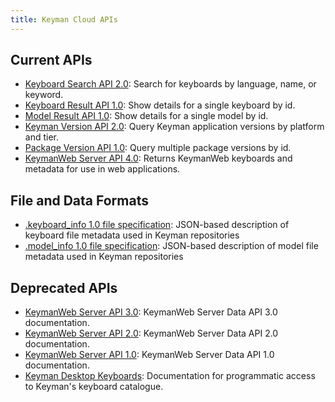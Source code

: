 ```yaml
---
title: Keyman Cloud APIs
---
```


## Current APIs

* [Keyboard Search API 2.0](search/2.0): Search for keyboards by language, name, or keyword.
* [Keyboard Result API 1.0](keyboard/1.0): Show details for a single keyboard by id.
* [Model Result API 1.0](model/1.0): Show details for a single model by id.
* [Keyman Version API 2.0](version/2.0): Query Keyman application versions by platform and tier.
* [Package Version API 1.0](package-version/1.0): Query multiple package versions by id.
* [KeymanWeb Server API 4.0](4.0/): Returns KeymanWeb keyboards and metadata for use in web applications.

## File and Data Formats

* [.keyboard_info 1.0 file specification](keyboard_info/1.0): JSON-based description of
  keyboard file metadata used in Keyman repositories
* [.model_info 1.0 file specification](model_info/1.0): JSON-based description of model
  file metadata used in Keyman repositories

## Deprecated APIs

* [KeymanWeb Server API 3.0](3.0/): KeymanWeb Server Data API 3.0 documentation.
* [KeymanWeb Server API 2.0](2.0/): KeymanWeb Server Data API 2.0 documentation.
* [KeymanWeb Server API 1.0](1.0/webapi): KeymanWeb Server Data API 1.0 documentation.
* [Keyman Desktop Keyboards](https://blog.keyman.com/2012/06/programmatic-access-to-tavultesofts-keyboard-catalogue/):
  Documentation for programmatic access to Keyman's keyboard catalogue.
